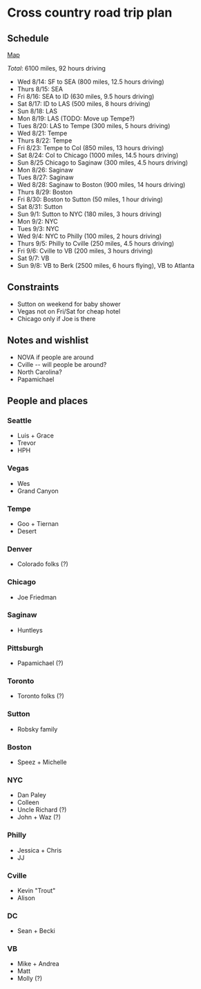 # Cross country road trip plan

## Schedule

[Map](http://goo.gl/maps/ePE0O)

*Total*: 6100 miles, 92 hours driving

* Wed 8/14: SF to SEA (800 miles, 12.5 hours driving)
* Thurs 8/15: SEA
* Fri 8/16: SEA to ID (630 miles, 9.5 hours driving)
* Sat 8/17: ID to LAS (500 miles, 8 hours driving)
* Sun 8/18: LAS
* Mon 8/19: LAS (TODO: Move up Tempe?) 
* Tues 8/20: LAS to Tempe (300 miles, 5 hours driving)
* Wed 8/21: Tempe
* Thurs 8/22: Tempe
* Fri 8/23: Tempe to Col (850 miles, 13 hours driving)
* Sat 8/24: Col to Chicago (1000 miles, 14.5 hours driving)
* Sun 8/25 Chicago to Saginaw (300 miles, 4.5 hours driving)
* Mon 8/26: Saginaw
* Tues 8/27: Saginaw
* Wed 8/28: Saginaw to Boston (900 miles, 14 hours driving)
* Thurs 8/29: Boston
* Fri 8/30: Boston to Sutton (50 miles, 1 hour driving)
* Sat 8/31: Sutton
* Sun 9/1: Sutton to NYC (180 miles, 3 hours driving)
* Mon 9/2: NYC
* Tues 9/3: NYC
* Wed 9/4: NYC to Philly (100 miles, 2 hours driving)
* Thurs 9/5: Philly to Cville (250 miles, 4.5 hours driving)
* Fri 9/6: Cville to VB (200 miles, 3 hours driving)
* Sat 9/7: VB
* Sun 9/8: VB to Berk (2500 miles, 6 hours flying), VB to Atlanta
     

## Constraints
* Sutton on weekend for baby shower
* Vegas not on Fri/Sat for cheap hotel
* Chicago only if Joe is there


## Notes and wishlist
* NOVA if people are around
* Cville -- will people be around?
* North Carolina?
* Papamichael

## People and places

### Seattle
* Luis + Grace
* Trevor
* HPH

### Vegas
* Wes
* Grand Canyon

### Tempe
* Goo + Tiernan
* Desert

### Denver
* Colorado folks (?)

### Chicago
* Joe Friedman

### Saginaw
* Huntleys

### Pittsburgh
* Papamichael (?)

### Toronto
* Toronto folks (?)

### Sutton
* Robsky family

### Boston
* Speez + Michelle

### NYC
* Dan Paley
* Colleen
* Uncle Richard (?)
* John + Waz (?)

### Philly
* Jessica + Chris
* JJ

### Cville
* Kevin "Trout"
* Alison

### DC
* Sean + Becki

### VB 
* Mike + Andrea
* Matt
* Molly (?)


